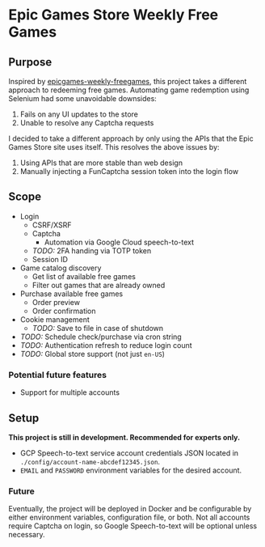 # Epic Games Store Weekly Free Games

## Purpose

Inspired by [epicgames-weekly-freegames](https://github.com/Ricardo-Osorio/epicgames-weekly-freegames), this project takes a different approach to redeeming free games. Automating game redemption using Selenium had some unavoidable downsides:

1. Fails on any UI updates to the store
1. Unable to resolve any Captcha requests

I decided to take a different approach by only using the APIs that the Epic Games Store site uses itself. This resolves the above issues by:

1. Using APIs that are more stable than web design
1. Manually injecting a FunCaptcha session token into the login flow

## Scope

* Login
  * CSRF/XSRF
  * Captcha
    * Automation via Google Cloud speech-to-text
  * *TODO:* 2FA handing via TOTP token
  * Session ID
* Game catalog discovery
  * Get list of available free games
  * Filter out games that are already owned
* Purchase available free games
  * Order preview
  * Order confirmation
* Cookie management
  * *TODO:* Save to file in case of shutdown
* *TODO:* Schedule check/purchase via cron string
* *TODO:* Authentication refresh to reduce login count
* *TODO:* Global store support (not just `en-US`)

### Potential future features

* Support for multiple accounts

## Setup

**This project is still in development. Recommended for experts only.**

* GCP Speech-to-text service account credentials JSON located in `./config/account-name-abcdef12345.json`.
* `EMAIL` and `PASSWORD` environment variables for the desired account.

### Future

Eventually, the project will be deployed in Docker and be configurable by either environment variables, configuration file, or both. Not all accounts require Captcha on login, so Google Speech-to-text will be optional unless necessary.
